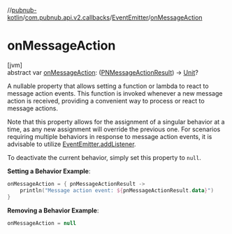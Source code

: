 //[pubnub-kotlin](../../../index.md)/[com.pubnub.api.v2.callbacks](../index.md)/[EventEmitter](index.md)/[onMessageAction](on-message-action.md)

# onMessageAction

[jvm]\
abstract var [onMessageAction](on-message-action.md): ([PNMessageActionResult](../../../../pubnub-core/pubnub-core-api/pubnub-core-api/com.pubnub.api.models.consumer.pubsub.message_actions/-p-n-message-action-result/index.md)) -&gt; [Unit](https://kotlinlang.org/api/latest/jvm/stdlib/kotlin/-unit/index.html)?

A nullable property that allows setting a function or lambda to react to message action events. This function is invoked whenever a new message action is received, providing a convenient way to process or react to message actions.

Note that this property allows for the assignment of a singular behavior at a time, as any new assignment will override the previous one. For scenarios requiring multiple behaviors in response to message action events, it is advisable to utilize [EventEmitter.addListener](../../../../pubnub-gson/com.pubnub.api.v2.callbacks/-event-emitter/add-listener.md).

To deactivate the current behavior, simply set this property to `null`.

**Setting a Behavior Example**:

```kotlin
onMessageAction = { pnMessageActionResult ->
    println("Message action event: ${pnMessageActionResult.data}")
}
```

**Removing a Behavior Example**:

```kotlin
onMessageAction = null
```

